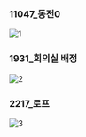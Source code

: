 ### 11047_동전0
![1](https://user-images.githubusercontent.com/54586491/196951019-753cdbbc-259a-48b2-836a-942c4622bb21.PNG)

### 1931_회의실 배정
![2](https://user-images.githubusercontent.com/54586491/196951025-2c46c657-0f50-4730-9729-b2e620840796.PNG)

### 2217_로프
![3](https://user-images.githubusercontent.com/54586491/196951029-678181a7-d992-48c9-a241-2b58b80ab5ff.PNG)
